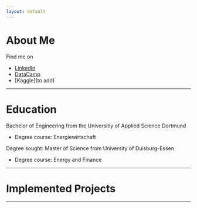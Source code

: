 ```yaml
---
layout: default
---
```


# About Me
Find me on 
- [LinkedIn](https://www.linkedin.com/in/lennart-wittchen-862674129/)
- [DataCamp](https://www.datacamp.com/profile/lennartwittchen-fcf614a6-5fa1-4734-94de-73e0a480e7f8)
- [Kaggle](to add)

* * * 

# Education

Bachelor of Engineering from the Universitiy of Applied Science Dortmund 
* Degree course: Energiewirtschaft 

Degree sought: Master of Science from University of Duisburg-Essen 
* Degree course: Energy and Finance

* * *

# Implemented Projects

* * *
